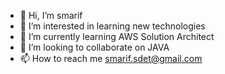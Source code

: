 - 👋 Hi, I’m smarif
- 👀 I’m interested in learning new technologies
- 🌱 I’m currently learning AWS Solution Architect
- 💞️ I’m looking to collaborate on JAVA
- 📫 How to reach me smarif.sdet@gmail.com

<!---
smarifsdet/smarifsdet is a ✨ special ✨ repository because its `README.md` (this file) appears on your GitHub profile.
You can click the Preview link to take a look at your changes.
--->
